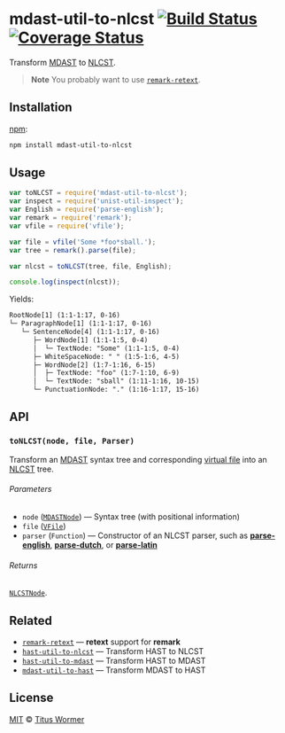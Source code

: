 # mdast-util-to-nlcst [![Build Status][travis-badge]][travis] [![Coverage Status][codecov-badge]][codecov]

Transform [MDAST][] to [NLCST][].

> **Note** You probably want to use [`remark-retext`][remark-retext].

## Installation

[npm][]:

```bash
npm install mdast-util-to-nlcst
```

## Usage

```javascript
var toNLCST = require('mdast-util-to-nlcst');
var inspect = require('unist-util-inspect');
var English = require('parse-english');
var remark = require('remark');
var vfile = require('vfile');

var file = vfile('Some *foo*sball.');
var tree = remark().parse(file);

var nlcst = toNLCST(tree, file, English);

console.log(inspect(nlcst));
```

Yields:

```txt
RootNode[1] (1:1-1:17, 0-16)
└─ ParagraphNode[1] (1:1-1:17, 0-16)
   └─ SentenceNode[4] (1:1-1:17, 0-16)
      ├─ WordNode[1] (1:1-1:5, 0-4)
      │  └─ TextNode: "Some" (1:1-1:5, 0-4)
      ├─ WhiteSpaceNode: " " (1:5-1:6, 4-5)
      ├─ WordNode[2] (1:7-1:16, 6-15)
      │  ├─ TextNode: "foo" (1:7-1:10, 6-9)
      │  └─ TextNode: "sball" (1:11-1:16, 10-15)
      └─ PunctuationNode: "." (1:16-1:17, 15-16)
```

## API

### `toNLCST(node, file, Parser)`

Transform an [MDAST][] syntax tree and corresponding [virtual file][vfile]
into an [NLCST][nlcst] tree.

###### Parameters

*   `node` ([`MDASTNode`][mdast])
    — Syntax tree (with positional information)
*   `file` ([`VFile`][vfile])
*   `parser` (`Function`)
    — Constructor of an NLCST parser, such as [**parse-english**][english],
    [**parse-dutch**][dutch], or [**parse-latin**][latin]

###### Returns

[`NLCSTNode`][nlcst].

## Related

*   [`remark-retext`][remark-retext]
    — **retext** support for **remark**
*   [`hast-util-to-nlcst`](https://github.com/syntax-tree/hast-util-to-nlcst)
    — Transform HAST to NLCST
*   [`hast-util-to-mdast`](https://github.com/syntax-tree/hast-util-to-mdast)
    — Transform HAST to MDAST
*   [`mdast-util-to-hast`](https://github.com/syntax-tree/mdast-util-to-hast)
    — Transform MDAST to HAST

## License

[MIT][license] © [Titus Wormer][author]

<!-- Definitions -->

[travis-badge]: https://img.shields.io/travis/syntax-tree/mdast-util-to-nlcst.svg

[travis]: https://travis-ci.org/syntax-tree/mdast-util-to-nlcst

[codecov-badge]: https://img.shields.io/codecov/c/github/syntax-tree/mdast-util-to-nlcst.svg

[codecov]: https://codecov.io/github/syntax-tree/mdast-util-to-nlcst

[npm]: https://docs.npmjs.com/cli/install

[license]: LICENSE

[author]: http://wooorm.com

[mdast]: https://github.com/syntax-tree/mdast

[nlcst]: https://github.com/syntax-tree/nlcst

[remark-retext]: https://github.com/wooorm/remark-retext

[vfile]: https://github.com/vfile/vfile

[english]: https://github.com/wooorm/parse-english

[latin]: https://github.com/wooorm/parse-latin

[dutch]: https://github.com/wooorm/parse-dutch
